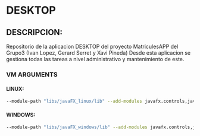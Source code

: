 # DESKTOP

## DESCRIPCION:
Repositorio de la aplicacion DESKTOP del proyecto MatriculesAPP del Grupo3 (Ivan Lopez, Gerard Serret y Xavi Pineda)
Desde esta aplicacion se gestiona todas las tareas a nivel administrativo y mantenimiento de este.

### VM ARGUMENTS
#### LINUX:
```bash
--module-path "libs/javaFX_linux/lib" --add-modules javafx.controls,javafx.fxml
```

#### WINDOWS: 
```bash
--module-path "libs/javaFX_windows/lib" --add-modules javafx.controls,javafx.fxml
```

